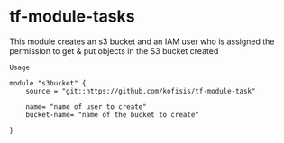 # tf-module-tasks

This module creates an s3 bucket and an IAM user who is assigned the permission to
get & put objects in the S3 bucket created
~~~ 
Usage 

module "s3bucket" {
    source = "git::https://github.com/kofisis/tf-module-task"
    
    name= "name of user to create"
    bucket-name= "name of the bucket to create"
  
}
~~~
